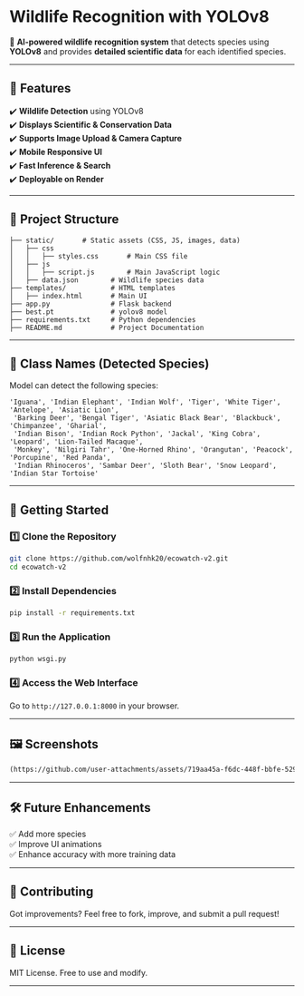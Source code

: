 # **Wildlife Recognition with YOLOv8**
🚀 **AI-powered wildlife recognition system** that detects species using **YOLOv8** and provides **detailed scientific data** for each identified species.

---

## **📌 Features**
✔️ **Wildlife Detection** using YOLOv8  
✔️ **Displays Scientific & Conservation Data**  
✔️ **Supports Image Upload & Camera Capture**  
✔️ **Mobile Responsive UI**  
✔️ **Fast Inference & Search**  
✔️ **Deployable on Render**  

---

## **📂 Project Structure**
```
├── static/       # Static assets (CSS, JS, images, data)
│   ├── css
│   │   ├── styles.css       # Main CSS file
│   ├── js
│   │   ├── script.js        # Main JavaScript logic
│   ├── data.json        # Wildlife species data
├── templates/           # HTML templates
│   ├── index.html       # Main UI
├── app.py               # Flask backend
├── best.pt              # yolov8 model
├── requirements.txt     # Python dependencies
├── README.md            # Project Documentation
```

---

## **📸 Class Names (Detected Species)**
Model can detect the following species:

```
'Iguana', 'Indian Elephant', 'Indian Wolf', 'Tiger', 'White Tiger', 'Antelope', 'Asiatic Lion', 
 'Barking Deer', 'Bengal Tiger', 'Asiatic Black Bear', 'Blackbuck', 'Chimpanzee', 'Gharial', 
 'Indian Bison', 'Indian Rock Python', 'Jackal', 'King Cobra', 'Leopard', 'Lion-Tailed Macaque', 
 'Monkey', 'Nilgiri Tahr', 'One-Horned Rhino', 'Orangutan', 'Peacock', 'Porcupine', 'Red Panda', 
 'Indian Rhinoceros', 'Sambar Deer', 'Sloth Bear', 'Snow Leopard', 'Indian Star Tortoise'
```

---

## **🚀 Getting Started**
### **1️⃣ Clone the Repository**
```sh
git clone https://github.com/wolfnhk20/ecowatch-v2.git
cd ecowatch-v2
```

### **2️⃣ Install Dependencies**
```sh
pip install -r requirements.txt
```

### **3️⃣ Run the Application**
```sh
python wsgi.py
```

### **4️⃣ Access the Web Interface**
Go to `http://127.0.0.1:8000` in your browser.

---

## **🖼️ Screenshots**
```md
(https://github.com/user-attachments/assets/719aa45a-f6dc-448f-bbfe-529b1b676efe)

```

---

## **🛠️ Future Enhancements**
✅ Add more species  
✅ Improve UI animations  
✅ Enhance accuracy with more training data  

---

## **🤝 Contributing**
Got improvements? Feel free to fork, improve, and submit a pull request!

---

## **📜 License**
MIT License. Free to use and modify.

---
